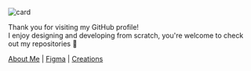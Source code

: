 ![card](https://github.com/user-attachments/assets/19cd3f88-602b-4c85-b1b2-279637ddbaee)

Thank you for visiting my GitHub profile!<br>
I enjoy designing and developing from scratch, you're welcome to check out my repositories 🐣

[About Me](https://www.linkedin.com/in/paglinawan0520/) | [Figma](https://www.figma.com/@paglinawan) | [Creations](https://www.behance.net/mihohoriuchi)
